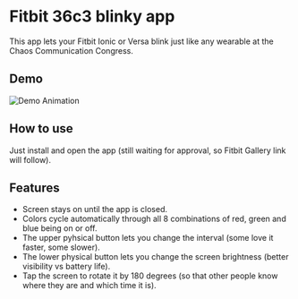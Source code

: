 # Fitbit 36c3 blinky app

This app lets your Fitbit Ionic or Versa blink just like any wearable at the Chaos Communication Congress. 

## Demo

![Demo Animation](../assets/animation.gif?raw=true)

## How to use

Just install and open the app (still waiting for approval, so Fitbit Gallery link will follow).

## Features

* Screen stays on until the app is closed.
* Colors cycle automatically through all 8 combinations of red, green and blue being on or off.
* The upper pyhsical button lets you change the interval (some love it faster, some slower).
* The lower physical button lets you change the screen brightness (better visibility vs battery life).
* Tap the screen to rotate it by 180 degrees (so that other people know where they are and which time it is).
